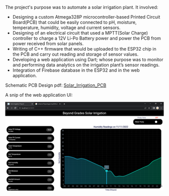 The project's purpose was to automate a solar irrigation plant. 
It involved:
- Designing a custom Atmega328P microcontroller-based Printed Circuit Board(PCB) that could be easily connected to pH, moisture, temperature, humidity, voltage and current sensors.
- Designing of an electrical circuit that used a MPTT(Solar Charge) controller to charge a 12V Li-Po Battery power and power the PCB from power received from solar panels.
- Writing of C++ firmware that would be uploaded to the ESP32 chip in the PCB and carry out reading and storage of sensor values.
- Developing a web application using Dart; whose purpose was to monitor and performing data analytics on the irrigation plant’s sensor readings.
- Integration of Firebase database in the ESP32 and in the web application.


Schematic PCB Design pdf:
[Solar_Irrigation_PCB](/Solar_Irrigation_PCB/Schematic_PDF/Solar_Irrigation_PCB.pdf)

A snip of the web application UI:

![Web application Snipp](/Flutter_Web_App/WebsiteSnip.png)



